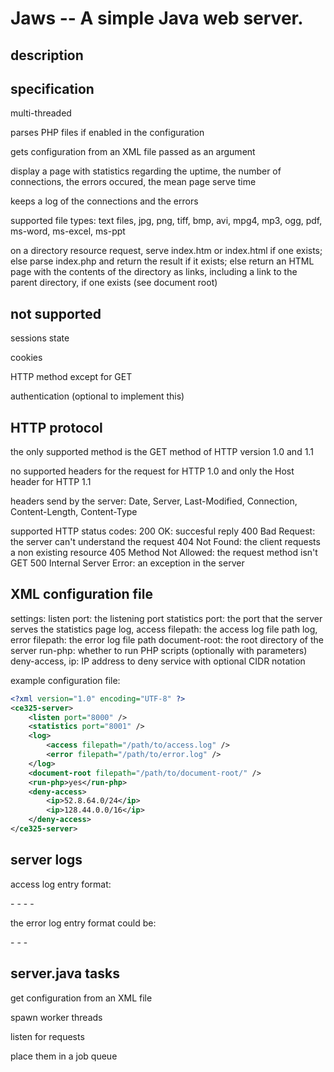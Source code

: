 Jaws -- A simple Java web server.
===

## description


## specification

multi-threaded

parses PHP files if enabled in the configuration

gets configuration from an XML file passed as an argument

display a page with statistics regarding the uptime, the number of connections, the errors occured, the mean page serve time

keeps a log of the connections and the errors

supported file types:
text files, jpg, png, tiff, bmp, avi, mpg4, mp3, ogg, pdf, ms-word, ms-excel, ms-ppt

on a directory resource request, serve index.htm or index.html if one exists; else parse index.php and return the result if it exists; else return an HTML page with the contents of the directory as links, including a link to the parent directory, if one exists (see document root)


## not supported

sessions state

cookies

HTTP method except for GET

authentication (optional to implement this)


## HTTP protocol

the only supported method is the GET method of HTTP version 1.0 and 1.1

no supported headers for the request for HTTP 1.0 and only the Host header for HTTP 1.1

headers send by the server: Date, Server, Last-Modified, Connection, Content-Length, Content-Type

supported HTTP status codes:
200 OK: succesful reply
400 Bad Request: the server can't understand the request
404 Not Found: the client requests a non existing resource
405 Method Not Allowed: the request method isn't GET
500 Internal Server Error: an exception in the server


## XML configuration file

settings:
listen port: the listening port
statistics port: the port that the server serves the statistics page
log, access filepath: the access log file path
log, error filepath: the error log file path
document-root: the root directory of the server
run-php: whether to run PHP scripts (optionally with parameters)
deny-access, ip: IP address to deny service with optional CIDR notation

example configuration file:
```xml
<?xml version="1.0" encoding="UTF-8" ?>
<ce325-server>
    <listen port="8000" />
    <statistics port="8001" />
    <log>
        <access filepath="/path/to/access.log" />
        <error filepath="/path/to/error.log" />
    </log>
    <document-root filepath="/path/to/document-root/" />
    <run-php>yes</run-php>
    <deny-access>
        <ip>52.8.64.0/24</ip>
        <ip>128.44.0.0/16</ip>
    </deny-access>
</ce325-server>
```


## server logs

access log entry format:

<IP address> - <connection datetime> - <request URL> - <response code> - <user-agent HTTP request header>

the error log entry format could be:

<IP address> - <request datetime> - <HTTP request header> - <exception stack trace>


## server.java tasks

get configuration from an XML file

spawn worker threads

listen for requests

place them in a job queue

